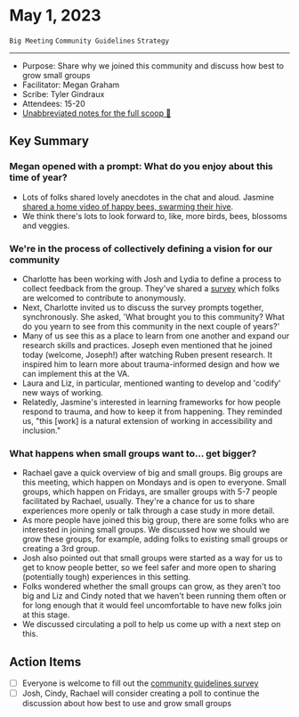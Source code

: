 # May 1, 2023

`Big Meeting` `Community Guidelines` `Strategy`

---

- Purpose: Share why we joined this community and discuss how best to grow small groups
- Facilitator: Megan Graham
- Scribe: Tyler Gindraux
- Attendees: 15-20
- [Unabbreviated notes for the full scoop 🍦 ](https://docs.google.com/document/d/1z5OsfMtlnVp-ntPUi3zPUzw__1mwECqR9bMJygN04h0)

## Key Summary

### Megan opened with a prompt: What do you enjoy about this time of year?

- Lots of folks shared lovely anecdotes in the chat and aloud. Jasmine [shared a home video of happy bees, swarming their hive](https://dsva.slack.com/archives/C04F9JLSATE/p1682971529516149?thread_ts=1682971125.267119&cid=C04F9JLSATE). 
- We think there's lots to look forward to, like, more birds, bees, blossoms and veggies.

### We're in the process of collectively defining a vision for our community

- Charlotte has been working with Josh and Lydia to define a process to collect feedback from the group. They've shared a [survey](https://forms.gle/DnrFrVpTAgJEGgNW9) which folks are welcomed to contribute to anonymously.
- Next, Charlotte invited us to discuss the survey prompts together, synchronously. She asked, 'What brought you to this community? What do you yearn to see from this community in the next couple of years?'
- Many of us see this as a place to learn from one another and expand our research skills and practices. Joseph even mentioned that he joined today (welcome, Joseph!) after watching Ruben present research. It inspired him to learn more about trauma-informed design and how we can implement this at the VA.
- Laura and Liz, in particular, mentioned wanting to develop and 'codify' new ways of working.
- Relatedly, Jasmine's interested in learning frameworks for how people respond to trauma, and how to keep it from happening. They reminded us, "this [work] is a natural extension of working in accessibility and inclusion."

### What happens when small groups want to... get bigger?

- Rachael gave a quick overview of big and small groups. Big groups are this meeting, which happen on Mondays and is open to everyone. Small groups, which happen on Fridays, are smaller groups with 5-7 people facilitated by Rachael, usually. They're a chance for us to share experiences more openly or talk through a case study in more detail.
- As more people have joined this big group, there are some folks who are interested in joining small groups. We discussed how we should we grow these groups, for example, adding folks to existing small groups or creating a 3rd group.
- Josh also pointed out that small groups were started as a way for us to get to know people better, so we feel safer and more open to sharing (potentially tough) experiences in this setting.
- Folks wondered whether the small groups can grow, as they aren't too big and Liz and Cindy noted that we haven't been running them often or for long enough that it would feel uncomfortable to have new folks join at this stage.
- We discussed circulating a poll to help us come up with a next step on this.

## Action Items
- [ ] Everyone is welcome to fill out the [community guidelines survey](https://forms.gle/DnrFrVpTAgJEGgNW9)
- [ ] Josh, Cindy, Rachael will consider creating a poll to continue the discussion about how best to use and grow small groups
